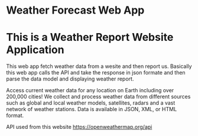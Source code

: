 # Weather Forecast Web App
# This is a Weather Report Website Application

This web app fetch weather data from a wesite and then report us.
Basically this web app calls the API and take the response in json formate 
and then parse the data model and displaying weather report.

Access current weather data for any location on Earth including over 200,000 cities! 
We collect and process weather data from different sources such as global and local weather models,
satellites, radars and a vast network of weather stations. Data is available in JSON, XML, or HTML format.

API used from this website
https://openweathermap.org/api

